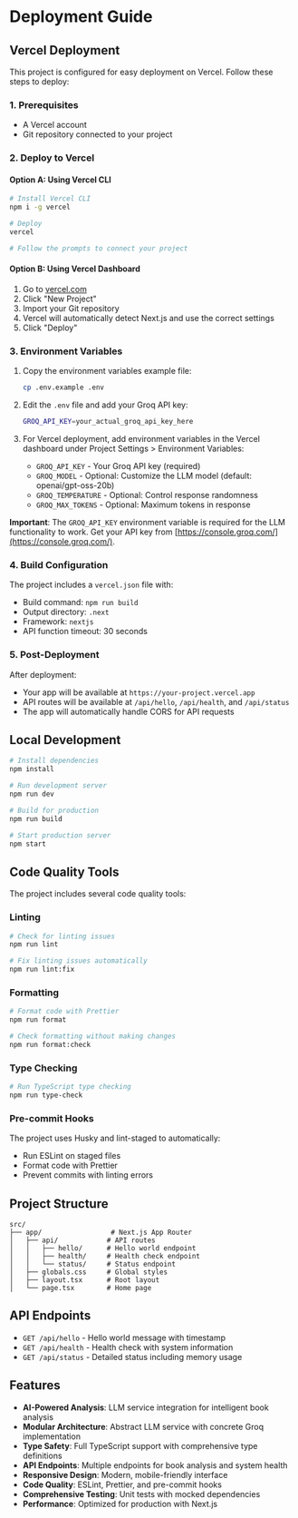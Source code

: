 # Deployment Guide

## Vercel Deployment

This project is configured for easy deployment on Vercel. Follow these steps to deploy:

### 1. Prerequisites

- A Vercel account
- Git repository connected to your project

### 2. Deploy to Vercel

#### Option A: Using Vercel CLI

```bash
# Install Vercel CLI
npm i -g vercel

# Deploy
vercel

# Follow the prompts to connect your project
```

#### Option B: Using Vercel Dashboard

1. Go to [vercel.com](https://vercel.com)
2. Click "New Project"
3. Import your Git repository
4. Vercel will automatically detect Next.js and use the correct settings
5. Click "Deploy"

### 3. Environment Variables

1. Copy the environment variables example file:

   ```bash
   cp .env.example .env
   ```

2. Edit the `.env` file and add your Groq API key:

   ```bash
   GROQ_API_KEY=your_actual_groq_api_key_here
   ```

3. For Vercel deployment, add environment variables in the Vercel dashboard under Project Settings > Environment Variables:
   - `GROQ_API_KEY` - Your Groq API key (required)
   - `GROQ_MODEL` - Optional: Customize the LLM model (default: openai/gpt-oss-20b)
   - `GROQ_TEMPERATURE` - Optional: Control response randomness
   - `GROQ_MAX_TOKENS` - Optional: Maximum tokens in response

**Important**: The `GROQ_API_KEY` environment variable is required for the LLM functionality to work. Get your API key from [https://console.groq.com/](https://console.groq.com/).

### 4. Build Configuration

The project includes a `vercel.json` file with:

- Build command: `npm run build`
- Output directory: `.next`
- Framework: `nextjs`
- API function timeout: 30 seconds

### 5. Post-Deployment

After deployment:

- Your app will be available at `https://your-project.vercel.app`
- API routes will be available at `/api/hello`, `/api/health`, and `/api/status`
- The app will automatically handle CORS for API requests

## Local Development

```bash
# Install dependencies
npm install

# Run development server
npm run dev

# Build for production
npm run build

# Start production server
npm start
```

## Code Quality Tools

The project includes several code quality tools:

### Linting

```bash
# Check for linting issues
npm run lint

# Fix linting issues automatically
npm run lint:fix
```

### Formatting

```bash
# Format code with Prettier
npm run format

# Check formatting without making changes
npm run format:check
```

### Type Checking

```bash
# Run TypeScript type checking
npm run type-check
```

### Pre-commit Hooks

The project uses Husky and lint-staged to automatically:

- Run ESLint on staged files
- Format code with Prettier
- Prevent commits with linting errors

## Project Structure

```
src/
├── app/                 # Next.js App Router
│   ├── api/            # API routes
│   │   ├── hello/      # Hello world endpoint
│   │   ├── health/     # Health check endpoint
│   │   └── status/     # Status endpoint
│   ├── globals.css     # Global styles
│   ├── layout.tsx      # Root layout
│   └── page.tsx        # Home page
```

## API Endpoints

- `GET /api/hello` - Hello world message with timestamp
- `GET /api/health` - Health check with system information
- `GET /api/status` - Detailed status including memory usage

## Features

- **AI-Powered Analysis**: LLM service integration for intelligent book analysis
- **Modular Architecture**: Abstract LLM service with concrete Groq implementation
- **Type Safety**: Full TypeScript support with comprehensive type definitions
- **API Endpoints**: Multiple endpoints for book analysis and system health
- **Responsive Design**: Modern, mobile-friendly interface
- **Code Quality**: ESLint, Prettier, and pre-commit hooks
- **Comprehensive Testing**: Unit tests with mocked dependencies
- **Performance**: Optimized for production with Next.js
